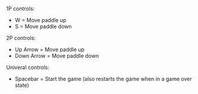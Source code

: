 1P controls:
* W = Move paddle up
* S = Move paddle down

2P controls:
* Up Arrow = Move paddle up
* Down Arrow = Move paddle down

Univeral controls:
* Spacebar = Start the game (also restarts the game when in a game over state)
